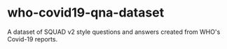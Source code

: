 # who-covid19-qna-dataset
A dataset of SQUAD v2 style questions and answers created from WHO's Covid-19 reports.
